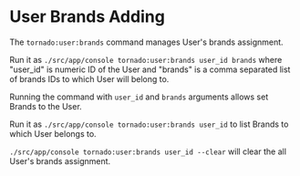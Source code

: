 # User Brands Adding

The `tornado:user:brands` command manages User's brands assignment.

Run it as `./src/app/console tornado:user:brands user_id brands`
where "user_id" is numeric ID of the User and "brands" is a comma separated list of
brands IDs to which User will belong to. 

Running the command with `user_id` and `brands` arguments allows set Brands to the User.

Run it as `./src/app/console tornado:user:brands user_id` to list Brands to which User belongs to.

`./src/app/console tornado:user:brands user_id --clear` will clear the all User's brands assignment.
